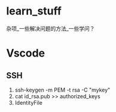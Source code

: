 # learn_stuff
杂项_一些解决问题的方法_一些学问？
# Vscode
## SSH
1. ssh-keygen -m PEM -t rsa -C "mykey"
2. cat id_rsa.pub >> authorized_keys
3. IdentityFile
